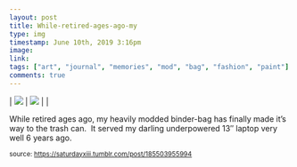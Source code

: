 ```yaml
---
layout: post
title: While-retired-ages-ago-my
type: img
timestamp: June 10th, 2019 3:16pm
image: 
link: 
tags: ["art", "journal", "memories", "mod", "bag", "fashion", "paint"]
comments: true
---
```


| <img src="https://saturdayxiii.github.io/media/185503955994_0.jpg"/> | <img src="https://saturdayxiii.github.io/media/185503955994_1.jpg"/> |  |

While retired ages ago, my heavily modded binder-bag has finally made it’s way to the trash can.  It served my darling underpowered 13″ laptop very well 6 years ago.
 
  
<small>source: https://saturdayxiii.tumblr.com/post/185503955994</small>
